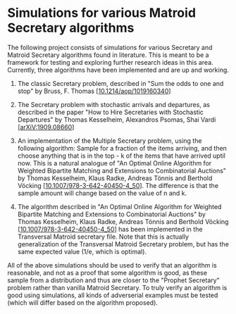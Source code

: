 # Simulations for various Matroid Secretary algorithms

The following project consists of simulations for various Secretary and Matroid Secretary algorithms found in literature. 
This is meant to be a framework for testing and exploring further research ideas in this area. Currently, three algorithms have been implemented and are up and working.

1) The classic Secretary problem, described in "Sum the odds to one and stop" by Bruss, F. Thomas [[10.1214/aop/1019160340](https://www.researchgate.net/publication/38351353_Sum_the_odds_to_one_and_stop)]

2) The Secretary problem with stochastic arrivals and departures, as described in the paper "How to Hire Secretaries 
with Stochastic Departures" by Thomas Kesselheim, Alexandros Psomas, Shai Vardi [[arXiV:1909.08660](https://arxiv.org/abs/1909.08660)]

3) An implementation of the Multiple Secretary problem, using the following algorithm: Sample for a fraction of the items arriving, and then choose anything that is in the top - k of the items that have arrived uptil now. This is a natural analogue of "An Optimal Online Algorithm for Weighted Bipartite Matching and Extensions to Combinatorial Auctions" by Thomas Kesselheim, Klaus Radke, Andreas Tönnis and Berthold Vöcking [[10.1007/978-3-642-40450-4_50](http://www.thomas-kesselheim.de/science/onlinematching.pdf)]. The difference is that the sample amount will change based on the value of n and k.

4) The algorithm described in "An Optimal Online Algorithm for Weighted Bipartite Matching and Extensions to Combinatorial Auctions" by Thomas Kesselheim, Klaus Radke, Andreas Tönnis and Berthold Vöcking [[10.1007/978-3-642-40450-4_50](http://www.thomas-kesselheim.de/science/onlinematching.pdf)] has been implemented in the Transversal Matroid secretary file. Note that this is actually generalization of the Transversal Matroid Secretary problem, but has the same expected value (1/e, which is optimal).

All of the above simulations should be used to verify that an algorithm is reasonable, and not as a proof that some algorithm is good, as these sample from a distribution and thus are closer to the "Prophet Secretary" problem rather than vanilla Matroid Secretary. To truly verify an algorithm is good using simulations, all kinds of adverserial examples must be tested (which will differ based on the algorithm proposed).
